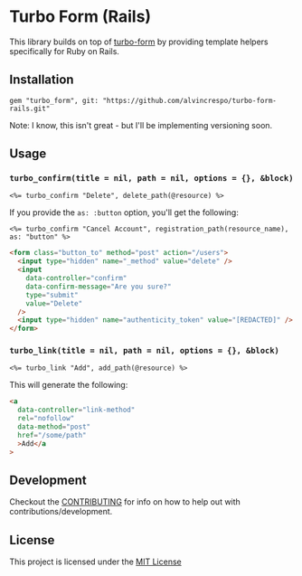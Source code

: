 # Turbo Form (Rails)

This library builds on top of [turbo-form](https://github.com/alvincrespo/turbo-form) by providing template helpers specifically for Ruby on Rails.

## Installation

```
gem "turbo_form", git: "https://github.com/alvincrespo/turbo-form-rails.git"
```

Note: I know, this isn't great - but I'll be implementing versioning soon.

## Usage

### `turbo_confirm(title = nil, path = nil, options = {}, &block)`

```erb
<%= turbo_confirm "Delete", delete_path(@resource) %>
```

If you provide the `as: :button` option, you'll get the following:

```erb
<%= turbo_confirm "Cancel Account", registration_path(resource_name), as: "button" %>
```

```html
<form class="button_to" method="post" action="/users">
  <input type="hidden" name="_method" value="delete" />
  <input
    data-controller="confirm"
    data-confirm-message="Are you sure?"
    type="submit"
    value="Delete"
  />
  <input type="hidden" name="authenticity_token" value="[REDACTED]" />
</form>
```

### `turbo_link(title = nil, path = nil, options = {}, &block)`

```erb
<%= turbo_link "Add", add_path(@resource) %>
```

This will generate the following:

```html
<a
  data-controller="link-method"
  rel="nofollow"
  data-method="post"
  href="/some/path"
  >Add</a
>
```

## Development

Checkout the [CONTRIBUTING](./CONTRIBUTING.md) for info on how to help out with contributions/development.

## License

This project is licensed under the [MIT License](./LICENSE)
